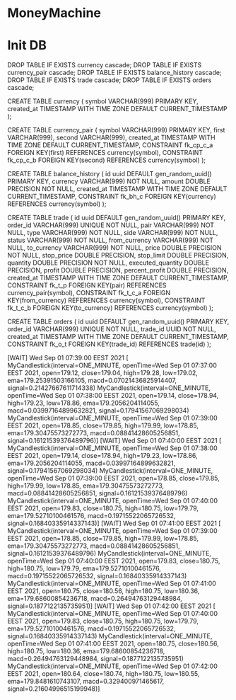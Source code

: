 # MoneyMachine


# Init DB
DROP TABLE IF EXISTS currency cascade;
DROP TABLE IF EXISTS currency_pair cascade;
DROP TABLE IF EXISTS balance_history cascade;
DROP TABLE IF EXISTS trade cascade;
DROP TABLE IF EXISTS orders cascade;

CREATE TABLE currency (
    symbol       VARCHAR(999) PRIMARY KEY,
    created_at   TIMESTAMP WITH TIME ZONE DEFAULT CURRENT_TIMESTAMP
);

CREATE TABLE currency_pair (
    symbol      VARCHAR(999) PRIMARY KEY,
    first       VARCHAR(999),
    second      VARCHAR(999),
    created_at  TIMESTAMP WITH TIME ZONE DEFAULT CURRENT_TIMESTAMP,
    CONSTRAINT  fk_cp_c_a
        FOREIGN KEY(first) REFERENCES currency(symbol),
    CONSTRAINT  fk_cp_c_b
        FOREIGN KEY(second) REFERENCES currency(symbol)
);

CREATE TABLE balance_history (
    id uuid      DEFAULT gen_random_uuid() PRIMARY KEY,
    currency     VARCHAR(999) NOT NULL,
    amount       DOUBLE PRECISION NOT NULL,
    created_at   TIMESTAMP WITH TIME ZONE DEFAULT CURRENT_TIMESTAMP,
    CONSTRAINT  fk_bh_c
        FOREIGN KEY(currency) REFERENCES currency(symbol)
);

CREATE TABLE trade (
    id uuid             DEFAULT gen_random_uuid() PRIMARY KEY,
    order_id            VARCHAR(999) UNIQUE NOT NULL,
    pair                VARCHAR(999) NOT NULL,
    type                VARCHAR(999) NOT NULL,
    side                VARCHAR(999) NOT NULL,
    status              VARCHAR(999) NOT NULL,
    from_currency       VARCHAR(999) NOT NULL,
    to_currency         VARCHAR(999) NOT NULL,
    price               DOUBLE PRECISION NOT NULL,
    stop_price          DOUBLE PRECISION,
    stop_limit          DOUBLE PRECISION,
    quantity            DOUBLE PRECISION NOT NULL,
    executed_quantity   DOUBLE PRECISION,
    profit              DOUBLE PRECISION,
    percent_profit      DOUBLE PRECISION,
    created_at          TIMESTAMP WITH TIME ZONE DEFAULT CURRENT_TIMESTAMP,
    CONSTRAINT  fk_t_p
        FOREIGN KEY(pair) REFERENCES currency_pair(symbol),
    CONSTRAINT  fk_t_c_a
        FOREIGN KEY(from_currency) REFERENCES currency(symbol),
    CONSTRAINT  fk_t_c_b
        FOREIGN KEY(to_currency) REFERENCES currency(symbol)
);

CREATE TABLE orders (
    id uuid             DEFAULT gen_random_uuid() PRIMARY KEY,
    order_id            VARCHAR(999) UNIQUE NOT NULL,
    trade_id            UUID NOT NULL,
    created_at          TIMESTAMP WITH TIME ZONE DEFAULT CURRENT_TIMESTAMP,
    CONSTRAINT  fk_o_t
        FOREIGN KEY(trade_id) REFERENCES trade(id)
);


[WAIT] Wed Sep 01 07:39:00 EEST 2021 [
MyCandlestick(interval=ONE_MINUTE, openTime=Wed Sep 01 07:37:00 EEST 2021, open=179.12, close=179.04, high=179.28, low=179.02, ema=179.25391503166105, macd=0.07021436825914407, signal=0.21427667611714338) 
MyCandlestick(interval=ONE_MINUTE, openTime=Wed Sep 01 07:38:00 EEST 2021, open=179.14, close=178.94, high=179.23, low=178.86, ema=179.2056204114055, macd=0.03997164899632821, signal=0.17941567069298034) 
MyCandlestick(interval=ONE_MINUTE, openTime=Wed Sep 01 07:39:00 EEST 2021, open=178.85, close=179.85, high=179.99, low=178.85, ema=179.30475573272773, macd=0.08841428605256851, signal=0.16121539376489796)]
[WAIT] Wed Sep 01 07:40:00 EEST 2021 [
MyCandlestick(interval=ONE_MINUTE, openTime=Wed Sep 01 07:38:00 EEST 2021, open=179.14, close=178.94, high=179.23, low=178.86, ema=179.2056204114055, macd=0.03997164899632821, signal=0.17941567069298034) 
MyCandlestick(interval=ONE_MINUTE, openTime=Wed Sep 01 07:39:00 EEST 2021, open=178.85, close=179.85, high=179.99, low=178.85, ema=179.30475573272773, macd=0.08841428605256851, signal=0.16121539376489796) 
MyCandlestick(interval=ONE_MINUTE, openTime=Wed Sep 01 07:40:00 EEST 2021, open=179.83, close=180.75, high=180.75, low=179.79, ema=179.52710100461576, macd=0.19715522065726532, signal=0.16840335914337143)]
[WAIT] Wed Sep 01 07:41:00 EEST 2021 [
MyCandlestick(interval=ONE_MINUTE, openTime=Wed Sep 01 07:39:00 EEST 2021, open=178.85, close=179.85, high=179.99, low=178.85, ema=179.30475573272773, macd=0.08841428605256851, signal=0.16121539376489796) 
MyCandlestick(interval=ONE_MINUTE, openTime=Wed Sep 01 07:40:00 EEST 2021, open=179.83, close=180.75, high=180.75, low=179.79, ema=179.52710100461576, macd=0.19715522065726532, signal=0.16840335914337143) 
MyCandlestick(interval=ONE_MINUTE, openTime=Wed Sep 01 07:41:00 EEST 2021, open=180.75, close=180.56, high=180.75, low=180.36, ema=179.68600854236718, macd=0.26494763129448984, signal=0.1877122135735951)]
[WAIT] Wed Sep 01 07:42:00 EEST 2021 [
MyCandlestick(interval=ONE_MINUTE, openTime=Wed Sep 01 07:40:00 EEST 2021, open=179.83, close=180.75, high=180.75, low=179.79, ema=179.52710100461576, macd=0.19715522065726532, signal=0.16840335914337143) 
MyCandlestick(interval=ONE_MINUTE, openTime=Wed Sep 01 07:41:00 EEST 2021, open=180.75, close=180.56, high=180.75, low=180.36, ema=179.68600854236718, macd=0.26494763129448984, signal=0.1877122135735951) 
MyCandlestick(interval=ONE_MINUTE, openTime=Wed Sep 01 07:42:00 EEST 2021, open=180.64, close=180.74, high=180.75, low=180.55, ema=179.8481610743107, macd=0.329400971465617, signal=0.21604996515199948)]

